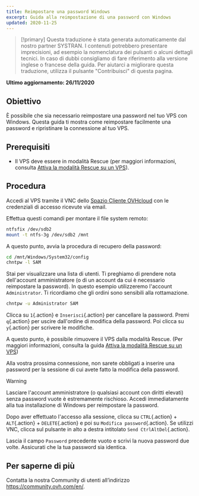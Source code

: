 ```yaml
---
title: Reimpostare una password Windows
excerpt: Guida alla reimpostazione di una password con Windows
updated: 2020-11-25
---
```


> [!primary]
> Questa traduzione è stata generata automaticamente dal nostro partner SYSTRAN. I contenuti potrebbero presentare imprecisioni, ad esempio la nomenclatura dei pulsanti o alcuni dettagli tecnici. In caso di dubbi consigliamo di fare riferimento alla versione inglese o francese della guida. Per aiutarci a migliorare questa traduzione, utilizza il pulsante "Contribuisci" di questa pagina.
>

**Ultimo aggiornamento: 26/11/2020**

## Obiettivo

È possibile che sia necessario reimpostare una password nel tuo VPS con Windows. Questa guida ti mostra come reimpostare facilmente una password e ripristinare la connessione al tuo VPS.

## Prerequisiti

- Il VPS deve essere in modalità Rescue (per maggiori informazioni, consulta [Attiva la modalità Rescue su un VPS](/pages/cloud/vps/rescue)).

## Procedura

Accedi al VPS tramite il VNC dello [Spazio Cliente OVHcloud](https://www.ovh.com/auth/?action=gotomanager&from=https://www.ovh.it/&ovhSubsidiary=it) con le credenziali di accesso ricevute via email.

Effettua questi comandi per montare il file system remoto:

```sh
ntfsfix /dev/sdb2
mount -t ntfs-3g /dev/sdb2 /mnt
```

A questo punto, avvia la procedura di recupero della password:

```sh
cd /mnt/Windows/System32/config
chntpw -l SAM
```

Stai per visualizzare una lista di utenti. Ti preghiamo di prendere nota dell'account amministratore (o di un account da cui è necessario reimpostare la password). In questo esempio utilizzeremo l'account `Administrator`. Ti ricordiamo che gli ordini sono sensibili alla rottamazione.

```sh
chntpw -u Administrator SAM
```

Clicca su `1`{.action} e `Inserisci`{.action} per cancellare la password. Premi `q`{.action} per uscire dall'ordine di modifica della password. Poi clicca su `y`{.action} per scrivere le modifiche.

A questo punto, è possibile rimuovere il VPS dalla modalità Rescue. (Per maggiori informazioni, consulta la guida [Attiva la modalità Rescue su un VPS](/pages/cloud/vps/rescue))

Alla vostra prossima connessione, non sarete obbligati a inserire una password per la sessione di cui avete fatto la modifica della password.

> [!warning]
>
> Lasciare l'account amministratore (o qualsiasi account con diritti elevati) senza password vuote è estremamente rischioso. Accedi immediatamente alla tua installazione di Windows per reimpostare la password.
> 

Dopo aver effettuato l'accesso alla sessione, clicca su `CTRL`{.action} + `ALT`{.action} + `DELETE`{.action} e poi su `Modifica password`{.action}. Se utilizzi VNC, clicca sul pulsante in alto a destra intitolato `Send CtrlAltDel`{.action}.

Lascia il campo `Password` precedente vuoto e scrivi la nuova password due volte. Assicurati che la tua password sia identica.

## Per saperne di più

Contatta la nostra Community di utenti all’indirizzo <https://community.ovh.com/en/>.

